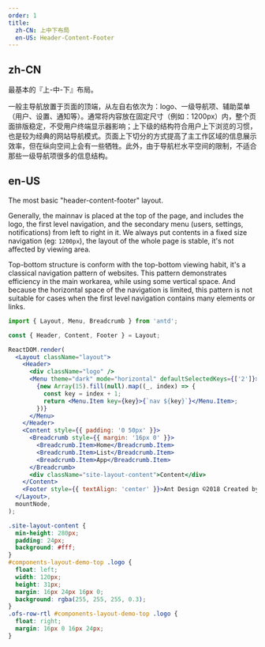 ```yaml
---
order: 1
title:
  zh-CN: 上中下布局
  en-US: Header-Content-Footer
---
```


## zh-CN

最基本的『上-中-下』布局。

一般主导航放置于页面的顶端，从左自右依次为：logo、一级导航项、辅助菜单（用户、设置、通知等）。通常将内容放在固定尺寸（例如：1200px）内，整个页面排版稳定，不受用户终端显示器影响；上下级的结构符合用户上下浏览的习惯，也是较为经典的网站导航模式。页面上下切分的方式提高了主工作区域的信息展示效率，但在纵向空间上会有一些牺牲。此外，由于导航栏水平空间的限制，不适合那些一级导航项很多的信息结构。

## en-US

The most basic "header-content-footer" layout.

Generally, the mainnav is placed at the top of the page, and includes the logo, the first level navigation, and the secondary menu (users, settings, notifications) from left to right in it. We always put contents in a fixed size navigation (eg: `1200px`), the layout of the whole page is stable, it's not affected by viewing area.

Top-bottom structure is conform with the top-bottom viewing habit, it's a classical navigation pattern of websites. This pattern demonstrates efficiency in the main workarea, while using some vertical space. And because the horizontal space of the navigation is limited, this pattern is not suitable for cases when the first level navigation contains many elements or links.

```jsx
import { Layout, Menu, Breadcrumb } from 'antd';

const { Header, Content, Footer } = Layout;

ReactDOM.render(
  <Layout className="layout">
    <Header>
      <div className="logo" />
      <Menu theme="dark" mode="horizontal" defaultSelectedKeys={['2']}>
        {new Array(15).fill(null).map((_, index) => {
          const key = index + 1;
          return <Menu.Item key={key}>{`nav ${key}`}</Menu.Item>;
        })}
      </Menu>
    </Header>
    <Content style={{ padding: '0 50px' }}>
      <Breadcrumb style={{ margin: '16px 0' }}>
        <Breadcrumb.Item>Home</Breadcrumb.Item>
        <Breadcrumb.Item>List</Breadcrumb.Item>
        <Breadcrumb.Item>App</Breadcrumb.Item>
      </Breadcrumb>
      <div className="site-layout-content">Content</div>
    </Content>
    <Footer style={{ textAlign: 'center' }}>Ant Design ©2018 Created by Ant UED</Footer>
  </Layout>,
  mountNode,
);
```

```css
.site-layout-content {
  min-height: 280px;
  padding: 24px;
  background: #fff;
}
#components-layout-demo-top .logo {
  float: left;
  width: 120px;
  height: 31px;
  margin: 16px 24px 16px 0;
  background: rgba(255, 255, 255, 0.3);
}
.ofs-row-rtl #components-layout-demo-top .logo {
  float: right;
  margin: 16px 0 16px 24px;
}
```

<style>
  [data-theme="dark"] .site-layout-content {
    background: #141414;
  }
</style>
